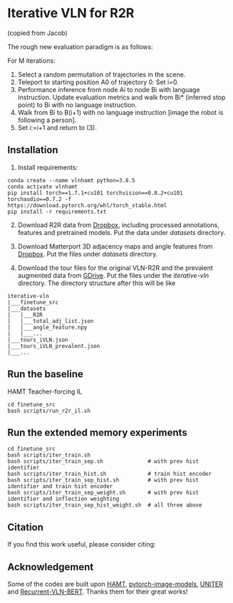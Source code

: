 # Iterative VLN for R2R
(copied from Jacob)

The rough new evaluation paradigm is as follows:

For M iterations:
1. Select a random permutation of trajectories in the scene.
1. Teleport to starting position A0 of trajectory 0. Set i=0.
1. Performance inference from node Ai to node Bi with language instruction. Update evaluation metrics and walk from Bi* (inferred stop point) to Bi with no language instruction.
1. Walk from Bi to B(i+1) with no language instruction [image the robot is following a person].
1. Set i:=i+1 and return to (3).


## Installation

1. Install requirements:
```setup
conda create --name vlnhamt python=3.8.5
conda activate vlnhamt
pip install torch==1.7.1+cu101 torchvision==0.8.2+cu101 torchaudio==0.7.2 -f https://download.pytorch.org/whl/torch_stable.html
pip install -r requirements.txt
```
2. Download R2R data from [Dropbox](https://www.dropbox.com/sh/3a5j03u286px604/AABNp887W7_Fhgv13gUt4wzda?dl=0), including processed annotations, features and pretrained models. Put the data under *datasets* directory.

3. Download Matterport 3D adjacency maps and angle features from [Dropbox](https://www.dropbox.com/sh/1jibefgj956rjbp/AAAx-ATXwrPk6NlLKFUW6DFsa?dl=0). Put the files under *datasets* directory. 
4. Download the tour files for the original VLN-R2R and the prevalent augmented data from [GDrive](https://drive.google.com/drive/folders/1pALNPuAdSxtAKpUel9BNuy0Dn11_PZNP?usp=sharing). Put the files under the *iterative-vln* directory. The directory structure after this will be like
```directory
iterative-vln
|___finetune_src
|___datasets
|   |___R2R
|   |___total_adj_list.json
|   |___angle_feature.npy
|   |___...
|___tours_iVLN.json
|___tours_iVLN_prevalent.json
|___...
```


## Run the baseline
HAMT Teacher-forcing IL
```baseline
cd finetune_src
bash scripts/run_r2r_il.sh
```


## Run the extended memory experiments
```ext_mem
cd finetune_src
bash scripts/iter_train.sh
bash scripts/iter_train_sep.sh              # with prev hist identifier
bash scripts/iter_train_hist.sh             # train hist encoder
bash scripts/iter_train_sep_hist.sh         # with prev hist identifier and train hist encoder
bash scripts/iter_train_sep_weight.sh       # with prev hist identifier and inflection weighting
bash scripts/iter_train_sep_hist_weight.sh  # all three above
```


## Citation
If you find this work useful, please consider citing:


## Acknowledgement
Some of the codes are built upon [HAMT](https://github.com/cshizhe/VLN-HAMT), [pytorch-image-models](https://github.com/rwightman/pytorch-image-models), [UNITER](https://github.com/ChenRocks/UNITER) and [Recurrent-VLN-BERT](https://github.com/YicongHong/Recurrent-VLN-BERT).
Thanks them for their great works!
